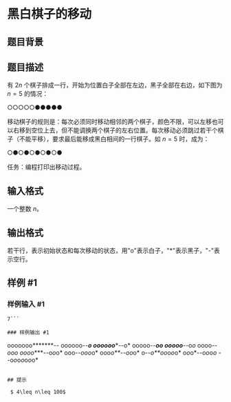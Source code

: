 # 黑白棋子的移动

## 题目背景



## 题目描述

有 $2n$ 个棋子排成一行，开始为位置白子全部在左边，黑子全部在右边，如下图为 $n=5$ 的情况：

○○○○○●●●●●

移动棋子的规则是：每次必须同时移动相邻的两个棋子，颜色不限，可以左移也可以右移到空位上去，但不能调换两个棋子的左右位置。每次移动必须跳过若干个棋子（不能平移），要求最后能移成黑白相间的一行棋子。如 $n=5$ 时，成为：

○●○●○●○●○●

任务：编程打印出移动过程。

## 输入格式


一个整数 $n$。

## 输出格式

若干行，表示初始状态和每次移动的状态，用"o"表示白子，"*"表示黑子，"-"表示空行。


## 样例 #1

### 样例输入 #1
```
7```

### 样例输出 #1

```
ooooooo*******--
oooooo--******o*
oooooo******--o*
ooooo--*****o*o*
ooooo*****--o*o*
oooo--****o*o*o*
oooo****--o*o*o*
ooo--***o*o*o*o*
ooo*o**--*o*o*o*
o--*o**oo*o*o*o*
o*o*o*--o*o*o*o*
--o*o*o*o*o*o*o*
```

## 提示

 $ 4\leq n\leq 100$ 

